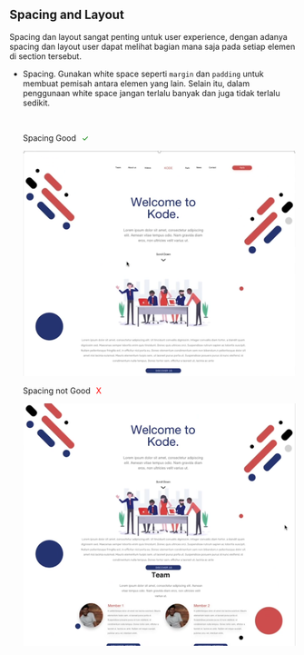 ## Spacing and Layout

Spacing dan layout sangat penting untuk user experience, dengan adanya spacing dan layout user dapat melihat bagian mana saja pada setiap elemen di section tersebut.

- Spacing. Gunakan white space seperti `margin` dan `padding` untuk membuat pemisah antara elemen yang lain. Selain itu, dalam penggunaan white space jangan terlalu banyak dan juga tidak terlalu sedikit.

   <br />

  Spacing Good <span style="color: green; margin-left: 6px">✓</span>

   <img src="spacing-good.png" />

   <br />

  Spacing not Good <span style="color: red; margin-left: 6px">X</span>

   <img src="spacing-not-good.png" />
